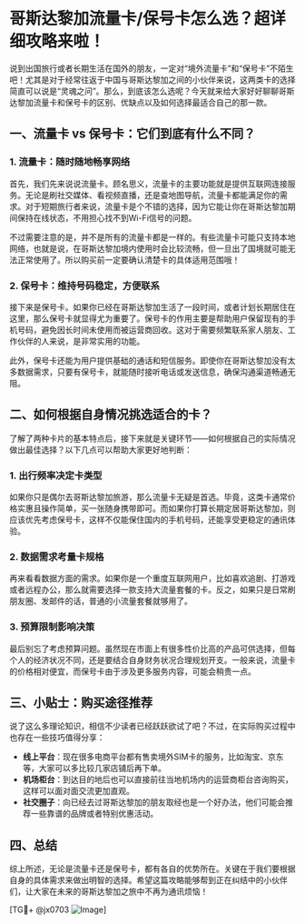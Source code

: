 # 哥斯达黎加流量卡/保号卡怎么选？超详细攻略来啦！

说到出国旅行或者长期生活在国外的朋友，一定对“境外流量卡”和“保号卡”不陌生吧！尤其是对于经常往返于中国与哥斯达黎加之间的小伙伴来说，这两类卡的选择简直可以说是“灵魂之问”。那么，到底该怎么选呢？今天就来给大家好好聊聊哥斯达黎加流量卡和保号卡的区别、优缺点以及如何选择最适合自己的那一款。

## 一、流量卡 vs 保号卡：它们到底有什么不同？

### 1. 流量卡：随时随地畅享网络

首先，我们先来说说流量卡。顾名思义，流量卡的主要功能就是提供互联网连接服务。无论是刷社交媒体、看视频直播，还是查地图导航，流量卡都能满足你的需求。对于短期旅行者来说，流量卡是个不错的选择，因为它能让你在哥斯达黎加期间保持在线状态，不用担心找不到Wi-Fi信号的问题。

不过需要注意的是，并不是所有的流量卡都是一样的。有些流量卡可能只支持本地网络，也就是说，在哥斯达黎加境内使用时会比较流畅，但一旦出了国境就可能无法正常使用了。所以购买前一定要确认清楚卡的具体适用范围哦！

### 2. 保号卡：维持号码稳定，方便联系

接下来是保号卡。如果你已经在哥斯达黎加生活了一段时间，或者计划长期居住在这里，那么保号卡就显得尤为重要了。保号卡的作用主要是帮助用户保留现有的手机号码，避免因长时间未使用而被运营商回收。这对于需要频繁联系家人朋友、工作伙伴的人来说，是非常实用的功能。

此外，保号卡还能为用户提供基础的通话和短信服务。即使你在哥斯达黎加没有太多数据需求，只要有保号卡，就能随时接听电话或发送信息，确保沟通渠道畅通无阻。

## 二、如何根据自身情况挑选适合的卡？

了解了两种卡片的基本特点后，接下来就是关键环节——如何根据自己的实际情况做出最佳选择？以下几点可以帮助大家更好地判断：

### 1. 出行频率决定卡类型

如果你只是偶尔去哥斯达黎加旅游，那么流量卡无疑是首选。毕竟，这类卡通常价格实惠且操作简单，买一张随身携带即可。而如果你打算长期定居哥斯达黎加，则应该优先考虑保号卡，这样不仅能保住国内的手机号码，还能享受更稳定的通讯体验。

### 2. 数据需求考量卡规格

再来看看数据方面的需求。如果你是一个重度互联网用户，比如喜欢追剧、打游戏或者远程办公，那么就需要选择一款支持大流量套餐的卡。反之，如果只是日常刷朋友圈、发邮件的话，普通的小流量套餐就够用了。

### 3. 预算限制影响决策

最后别忘了考虑预算问题。虽然现在市面上有很多性价比高的产品可供选择，但每个人的经济状况不同，还是要结合自身财务状况合理规划开支。一般来说，流量卡的价格相对便宜，而保号卡由于涉及更多服务内容，可能会稍贵一点。

## 三、小贴士：购买途径推荐

说了这么多理论知识，相信不少读者已经跃跃欲试了吧？不过，在实际购买过程中也存在一些技巧值得分享：

- **线上平台**：现在很多电商平台都有售卖境外SIM卡的服务，比如淘宝、京东等，大家可以多比较几家店铺后再下单。
- **机场柜台**：到达目的地后也可以直接前往当地机场内的运营商柜台咨询购买，这样可以面对面交流更加直观。
- **社交圈子**：向已经去过哥斯达黎加的朋友取经也是一个好办法，他们可能会推荐一些靠谱的品牌或者特别优惠活动。

## 四、总结

综上所述，无论是流量卡还是保号卡，都有各自的优势所在。关键在于我们要根据自身的具体需求来做出明智的选择。希望这篇攻略能够帮到正在纠结中的小伙伴们，让大家在未来的哥斯达黎加之旅中不再为通讯烦恼！

[TG💪+ @jx0703 ![Image](https://github.com/user-attachments/assets/dbca1d08-cadb-493c-b0ec-ad6f7a83f270)]